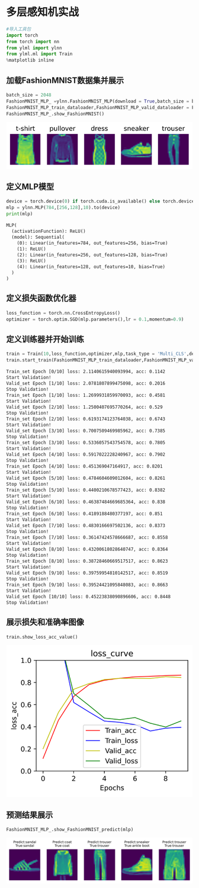 # 多层感知机实战


```python
#导入工具包
import torch
from torch import nn
from ylml import ylnn
from ylml.ml import Train
%matplotlib inline
```

## 加载FashionMNIST数据集并展示


```python
batch_size = 2048
FashionMNIST_MLP_ =ylnn.FashionMNIST_MLP(download = True,batch_size = batch_size)
FashionMNIST_MLP_train_dataloader,FashionMNIST_MLP_valid_dataloader = FashionMNIST_MLP_.get_dataloader()
FashionMNIST_MLP_.show_FashionMNIST()
```


    
![svg](output_3_0.svg)
    


## 定义MLP模型


```python
device = torch.device(0) if torch.cuda.is_available() else torch.device('cpu')
mlp = ylnn.MLP(784,[256,128],10).to(device)
print(mlp)
```

    MLP(
      (activationFunction): ReLU()
      (model): Sequential(
        (0): Linear(in_features=784, out_features=256, bias=True)
        (1): ReLU()
        (2): Linear(in_features=256, out_features=128, bias=True)
        (3): ReLU()
        (4): Linear(in_features=128, out_features=10, bias=True)
      )
    )
    

## 定义损失函数优化器


```python
loss_function = torch.nn.CrossEntropyLoss()
optimizer = torch.optim.SGD(mlp.parameters(),lr = 0.1,momentum=0.9)
```

## 定义训练器并开始训练


```python
train = Train(10,loss_function,optimizer,mlp,task_type = 'Multi_CLS',device = device)
train.start_train(FashionMNIST_MLP_train_dataloader,FashionMNIST_MLP_valid_dataloader,1)
```

    Train_set Epoch [0/10] loss: 2.1140615940093994, acc: 0.1142
    Start Validation!
    Valid_set Epoch [1/10] loss: 2.0781807899475098, acc: 0.2016
    Stop Validation!
    Train_set Epoch [1/10] loss: 1.2699931859970093, acc: 0.4581
    Start Validation!
    Valid_set Epoch [2/10] loss: 1.2500407695770264, acc: 0.529
    Stop Validation!
    Train_set Epoch [2/10] loss: 0.6193174123764038, acc: 0.6743
    Start Validation!
    Valid_set Epoch [3/10] loss: 0.7007509469985962, acc: 0.7385
    Stop Validation!
    Train_set Epoch [3/10] loss: 0.5336057543754578, acc: 0.7805
    Start Validation!
    Valid_set Epoch [4/10] loss: 0.5917022228240967, acc: 0.7902
    Stop Validation!
    Train_set Epoch [4/10] loss: 0.451369047164917, acc: 0.8201
    Start Validation!
    Valid_set Epoch [5/10] loss: 0.4784604609012604, acc: 0.8261
    Stop Validation!
    Train_set Epoch [5/10] loss: 0.4400210678577423, acc: 0.8382
    Start Validation!
    Valid_set Epoch [6/10] loss: 0.46387484669685364, acc: 0.838
    Stop Validation!
    Train_set Epoch [6/10] loss: 0.4189188480377197, acc: 0.851
    Start Validation!
    Valid_set Epoch [7/10] loss: 0.4830166697502136, acc: 0.8373
    Stop Validation!
    Train_set Epoch [7/10] loss: 0.36147424578666687, acc: 0.8558
    Start Validation!
    Valid_set Epoch [8/10] loss: 0.43200618028640747, acc: 0.8364
    Stop Validation!
    Train_set Epoch [8/10] loss: 0.38728460669517517, acc: 0.8623
    Start Validation!
    Valid_set Epoch [9/10] loss: 0.39759954810142517, acc: 0.8519
    Stop Validation!
    Train_set Epoch [9/10] loss: 0.39524421095848083, acc: 0.8663
    Start Validation!
    Valid_set Epoch [10/10] loss: 0.45223838090896606, acc: 0.8448
    Stop Validation!
    

## 展示损失和准确率图像


```python
train.show_loss_acc_value()
```


    
![svg](output_11_0.svg)
    


## 预测结果展示


```python
FashionMNIST_MLP_.show_FashionMNIST_predict(mlp)
```


    
![svg](output_13_0.svg)
    

